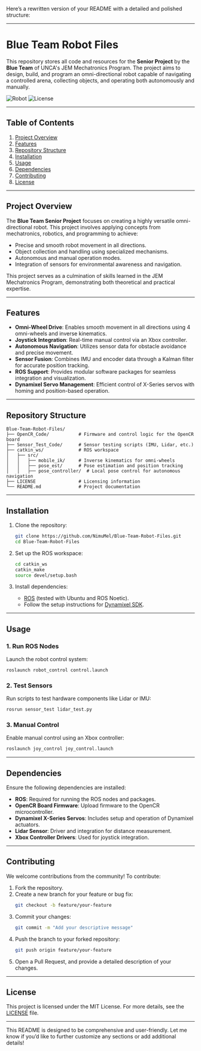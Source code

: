 Here’s a rewritten version of your README with a detailed and polished structure:

---

# Blue Team Robot Files

This repository stores all code and resources for the **Senior Project** by the **Blue Team** of UNCA's JEM Mechatronics Program. The project aims to design, build, and program an omni-directional robot capable of navigating a controlled arena, collecting objects, and operating both autonomously and manually.

![Robot](https://img.shields.io/badge/Robot-Omni--Directional-blue) ![License](https://img.shields.io/badge/License-MIT-green)

---

## Table of Contents

1. [Project Overview](#project-overview)  
2. [Features](#features)  
3. [Repository Structure](#repository-structure)  
4. [Installation](#installation)  
5. [Usage](#usage)  
6. [Dependencies](#dependencies)  
7. [Contributing](#contributing)  
8. [License](#license)  

---

## Project Overview

The **Blue Team Senior Project** focuses on creating a highly versatile omni-directional robot. This project involves applying concepts from mechatronics, robotics, and programming to achieve:

- Precise and smooth robot movement in all directions.  
- Object collection and handling using specialized mechanisms.  
- Autonomous and manual operation modes.  
- Integration of sensors for environmental awareness and navigation.  

This project serves as a culmination of skills learned in the JEM Mechatronics Program, demonstrating both theoretical and practical expertise.

---

## Features

- **Omni-Wheel Drive**: Enables smooth movement in all directions using 4 omni-wheels and inverse kinematics.  
- **Joystick Integration**: Real-time manual control via an Xbox controller.  
- **Autonomous Navigation**: Utilizes sensor data for obstacle avoidance and precise movement.  
- **Sensor Fusion**: Combines IMU and encoder data through a Kalman filter for accurate position tracking.  
- **ROS Support**: Provides modular software packages for seamless integration and visualization.  
- **Dynamixel Servo Management**: Efficient control of X-Series servos with homing and position-based operation.  

---

## Repository Structure

```plaintext
Blue-Team-Robot-Files/
├── OpenCR_Code/           # Firmware and control logic for the OpenCR board
├── Sensor_Test_Code/      # Sensor testing scripts (IMU, Lidar, etc.)
├── catkin_ws/             # ROS workspace
│   ├── src/
│   │   ├── mobile_ik/     # Inverse kinematics for omni-wheels
│   │   ├── pose_est/      # Pose estimation and position tracking
│   │   ├── pose_controller/  # Local pose control for autonomous navigation
├── LICENSE                # Licensing information
└── README.md              # Project documentation
```

---

## Installation

1. Clone the repository:
   ```bash
   git clone https://github.com/NimuMel/Blue-Team-Robot-Files.git
   cd Blue-Team-Robot-Files
   ```

2. Set up the ROS workspace:
   ```bash
   cd catkin_ws
   catkin_make
   source devel/setup.bash
   ```

3. Install dependencies:
   - [ROS](http://wiki.ros.org/ROS/Installation) (tested with Ubuntu and ROS Noetic).  
   - Follow the setup instructions for [Dynamixel SDK](https://emanual.robotis.com/docs/en/software/dynamixel/dynamixel_sdk/).  

---

## Usage

### 1. Run ROS Nodes
Launch the robot control system:
```bash
roslaunch robot_control control.launch
```

### 2. Test Sensors
Run scripts to test hardware components like Lidar or IMU:
```bash
rosrun sensor_test lidar_test.py
```

### 3. Manual Control
Enable manual control using an Xbox controller:
```bash
roslaunch joy_control joy_control.launch
```

---

## Dependencies

Ensure the following dependencies are installed:

- **ROS**: Required for running the ROS nodes and packages.  
- **OpenCR Board Firmware**: Upload firmware to the OpenCR microcontroller.  
- **Dynamixel X-Series Servos**: Includes setup and operation of Dynamixel actuators.  
- **Lidar Sensor**: Driver and integration for distance measurement.  
- **Xbox Controller Drivers**: Used for joystick integration.  

---

## Contributing

We welcome contributions from the community! To contribute:

1. Fork the repository.  
2. Create a new branch for your feature or bug fix:  
   ```bash
   git checkout -b feature/your-feature
   ```  
3. Commit your changes:  
   ```bash
   git commit -m "Add your descriptive message"
   ```  
4. Push the branch to your forked repository:  
   ```bash
   git push origin feature/your-feature
   ```  
5. Open a Pull Request, and provide a detailed description of your changes.

---

## License

This project is licensed under the MIT License. For more details, see the [LICENSE](LICENSE) file.

---

This README is designed to be comprehensive and user-friendly. Let me know if you’d like to further customize any sections or add additional details!
